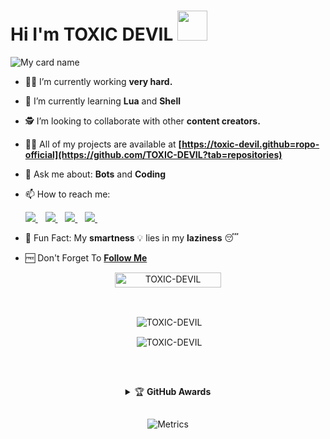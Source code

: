 # Hi I'm TOXIC DEVIL&nbsp;<a href="Hey"><img src="https://raw.githubusercontent.com/TOXIC-DEVIL/TOXIC-DEVIL/TOXIC-DEVIL-OFFICIAL/media/Hi.gif" width="48px"></a>

![My card name](https://cardivo.vercel.app/api?name=TOXIC%20-%20DEVIL&description=Hi,%20Welcome%20To%20My%20Profile%20❤&image=https://encrypted-tbn0.gstatic.com/images?q=tbn:ANd9GcR7aMC3bf4bg4l_nhYS2Un9FXbFYcB4T83Shjk8xSUZDh_D61LFpzbpeqLW&s=10?v=4&backgroundColor=%23ecf0f1&instagram=___toxic____devil___&linkedin=___toxic____devil___&github=TOXIC-DEVIL&twitter=@TOXIC-DEVIL&pattern=leaf&colorPattern=%23eaeaea)

- 🧑‍🏫 I’m currently working **very hard.**

- 📖 I’m currently learning **Lua** and **Shell**

- 🕵️ I’m looking to collaborate with other **content creators.**

- 👨‍💻 All of my projects are available at
                   **[https://toxic-devil.github=ropo-official](https://github.com/TOXIC-DEVIL?tab=repositories)**

- 💬 Ask me about: **Bots** and **Coding**

- 📫 How to reach me:

  <a href="https://wa.me/2349053311892?text=Hi%20I%20Am%20From%20GitHub%20☺️">
    <img src="https://img.shields.io/badge/WhatsApp-25D366?style=for-the-badge&logo=whatsapp&logoColor=white" />
  </a>&nbsp;&nbsp;
  <a

  <a href="https://instagram.com/_toxic._devil_">
    <img src="https://img.shields.io/badge/Instagram-E4405F?style=for-the-badge&logo=instagram&logoColor=white" />
  </a>&nbsp;&nbsp;
  <a

  <a href="https://t.me/toxic_devil_official">
    <img src="https://img.shields.io/badge/Telegram-2CA5E0?style=for-the-badge&logo=telegram&logoColor=white" />
  </a>&nbsp;&nbsp;
  <a

  <a href="mailto:toxicdevil.abhinav@gmail.com?subject=[%20FROM%20GITHUB%20]%20Enter%20your%20subject2%here">
    <img src="https://img.shields.io/badge/Gmail-D14836?style=for-the-badge&logo=gmail&logoColor=white" />
  </a>&nbsp;&nbsp;
  <a

- 🤣 Fun Fact: My **smartness** 💡 lies in my **laziness** 😴

- 🆓 Don't Forget To **[Follow Me](https://github.com/TOXIC-DEVIL)**

<p align="center"> <a href="TOXIC-DEVIL"><img width="170px" height="24" src="https://komarev.com/ghpvc/?username=TOXIC-DEVIL&label=PROFILE%20VISITORS&color=green&style=flat-square" alt="TOXIC-DEVIL" /></a> </p><br> 


<div align="center">
<p>&nbsp;<img align="center" src="https://github-readme-stats.vercel.app/api?username=TOXIC-DEVIL&show_icons=true&theme=nightowl" alt="TOXIC-DEVIL" /></p>

<p>&nbsp;<img align="center" src="https://github-readme-stats.vercel.app/api/top-langs/?username=TOXIC-DEVIL&theme=algolia&layout=compact&langs_count=10&hide_border=true&show_icons=true" alt="TOXIC-DEVIL"/></p></a><br> 

##

<details>
    <summary>&#127942 <b>GitHub Awards</b></summary><br/>

![Github Trophy](https://github-profile-trophy.vercel.app/?username=TOXIC-DEVIL)

</details>

##

![Metrics](https://metrics.lecoq.io/TOXIC-DEVIL?template=classic&followup=1&isocalendar=1&languages=1&isocalendar.duration=half-year&config.timezone=Europe%2FIstanbul)

##

<!--
## Another Pin Project
<details>
  <summary>My New WhatsApp Project</summary>
   <a href="https://github.com/TOXIC-DEVIL/WhatsAlexa">
    <img src="https://github-readme-stats.vercel.app/api/pin/?username=TOXIC-DEVIL&repo=WhatsAlexa">
  </a>
</details>

  
<details>
  <summary>My New WhatsApp Bot Project</summary>
   <a href="https://github.com/TOXIC-DEVIL/">
    <img src="https://github-readme-stats.vercel.app/api/pin/?username=TOXIC-DEVIL&repo=">
  </a>
  </details>
  --!>
